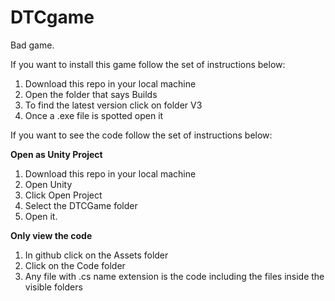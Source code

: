# DTCgame
Bad game.

If you want to install this game follow the set of instructions below:

1. Download this repo in your local machine
2. Open the folder that says Builds
3. To find the latest version click on folder V3
4. Once a .exe file is spotted open it

If you want to see the code follow the set of instructions below:

**Open as Unity Project**
1. Download this repo in your local machine
2. Open Unity
3. Click Open Project
4. Select the DTCGame folder
5. Open it.

**Only view the code**
1. In github click on the Assets folder
2. Click on the Code folder
3. Any file with .cs name extension is the code including the files inside the visible folders
